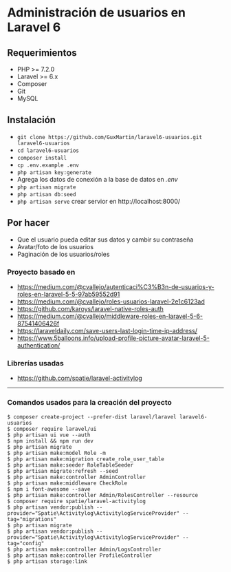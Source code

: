 # Administración de usuarios en Laravel 6

## Requerimientos
* PHP >= 7.2.0
* Laravel >= 6.x
* Composer
* Git
* MySQL

## Instalación

* `git clone https://github.com/GuxMartin/laravel6-usuarios.git laravel6-usuarios`
* `cd laravel6-usuarios`
* `composer install`
* `cp .env.example .env`
* `php artisan key:generate`
*  Agrega los datos de conexión a la base de datos en *.env*
* `php artisan migrate`
* `php artisan db:seed`
* `php artisan serve` crear servior en http://localhost:8000/


## Por hacer
* Que el usuario pueda editar sus datos y cambir su contraseña
* Avatar/foto de los usuarios
* Paginación de los usuarios/roles

### Proyecto basado en
* https://medium.com/@cvallejo/autenticaci%C3%B3n-de-usuarios-y-roles-en-laravel-5-5-97ab59552d91
* https://medium.com/@cvallejo/roles-usuarios-laravel-2e1c6123ad
* https://github.com/karoys/laravel-native-roles-auth
* https://medium.com/@cvallejo/middleware-roles-en-laravel-5-6-87541406426f
* https://laraveldaily.com/save-users-last-login-time-ip-address/
* https://www.5balloons.info/upload-profile-picture-avatar-laravel-5-authentication/

### Librerías usadas
* https://github.com/spatie/laravel-activitylog

---

### Comandos usados para la creación del proyecto
```
$ composer create-project --prefer-dist laravel/laravel laravel6-usuarios
$ composer require laravel/ui
$ php artisan ui vue --auth
$ npm install && npm run dev
$ php artisan migrate
$ php artisan make:model Role -m
$ php artisan make:migration create_role_user_table
$ php artisan make:seeder RoleTableSeeder
$ php artisan migrate:refresh --seed
$ php artisan make:controller AdminController
$ php artisan make:middleware CheckRole
$ npm i font-awesome --save
$ php artisan make:controller Admin/RolesController --resource
$ composer require spatie/laravel-activitylog
$ php artisan vendor:publish --provider="Spatie\Activitylog\ActivitylogServiceProvider" --tag="migrations"
$ php artisan migrate
$ php artisan vendor:publish --provider="Spatie\Activitylog\ActivitylogServiceProvider" --tag="config"
$ php artisan make:controller Admin/LogsController
$ php artisan make:controller ProfileController
$ php artisan storage:link
```
